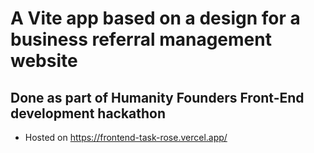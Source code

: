 # A Vite app based on a design for a business referral management website
## Done as part of Humanity Founders Front-End development hackathon

- Hosted on https://frontend-task-rose.vercel.app/


